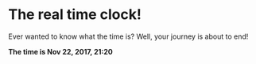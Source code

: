 # The real time clock!

Ever wanted to know what the time is? Well, your journey is about to end!

**The time is Nov 22, 2017, 21:20**